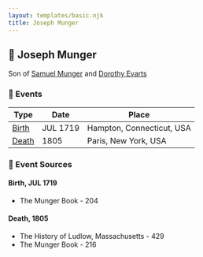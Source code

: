 ```yaml
---
layout: templates/basic.njk
title: Joseph Munger
---
```

## 🔵 Joseph Munger

Son of [Samuel Munger](/people/6/64239804) and [Dorothy Evarts](/people/5/59501816)

### 📆 Events

Type | Date | Place
------ | ------ | ------
[Birth](#event-0) | JUL 1719 | Hampton, Connecticut, USA
[Death](#event-1) | 1805 | Paris, New York, USA

### 📰 Event Sources

#### <a id="event-0"></a> Birth, JUL 1719
* The Munger Book  - 204

#### <a id="event-1"></a> Death, 1805
* The History of Ludlow, Massachusetts  - 429
* The Munger Book  - 216